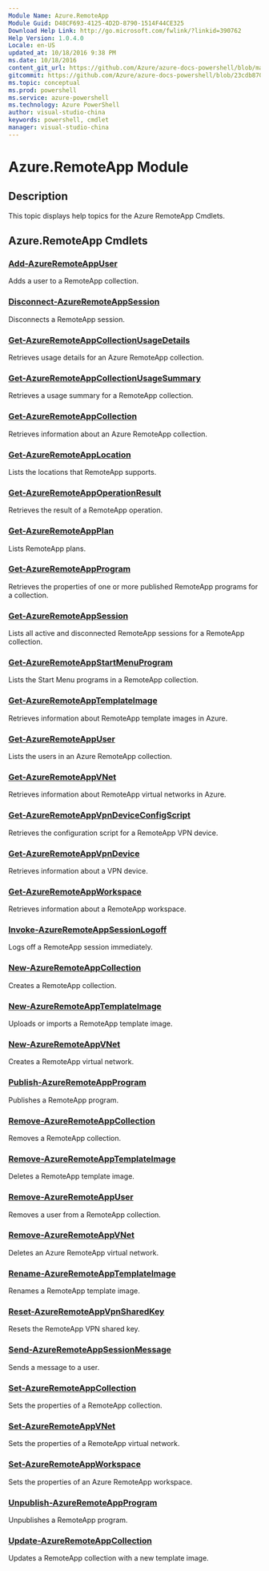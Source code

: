 ```yaml
---
Module Name: Azure.RemoteApp
Module Guid: D48CF693-4125-4D2D-8790-1514F44CE325
Download Help Link: http://go.microsoft.com/fwlink/?linkid=390762
Help Version: 1.0.4.0
Locale: en-US
updated_at: 10/18/2016 9:38 PM
ms.date: 10/18/2016
content_git_url: https://github.com/Azure/azure-docs-powershell/blob/master/azureps-cmdlets-docs/ServiceManagement/Azure.RemoteApp/v0.9.8/Azure.RemoteApp.md
gitcommit: https://github.com/Azure/azure-docs-powershell/blob/23cdb8705d4ab9807c0e21b238f3b134a7d49c7d/azureps-cmdlets-docs/ServiceManagement/Azure.RemoteApp/v0.9.8/Azure.RemoteApp.md
ms.topic: conceptual
ms.prod: powershell
ms.service: azure-powershell
ms.technology: Azure PowerShell
author: visual-studio-china
keywords: powershell, cmdlet
manager: visual-studio-china
---
```


# Azure.RemoteApp Module
## Description
This topic displays help topics for the Azure RemoteApp Cmdlets. 

## Azure.RemoteApp Cmdlets
### [Add-AzureRemoteAppUser](.\Add-AzureRemoteAppUser.md)
Adds a user to a RemoteApp collection.


### [Disconnect-AzureRemoteAppSession](.\Disconnect-AzureRemoteAppSession.md)
Disconnects a RemoteApp session.


### [Get-AzureRemoteAppCollectionUsageDetails](.\Get-AzureRemoteAppCollectionUsageDetails.md)
Retrieves usage details for an Azure RemoteApp collection.


### [Get-AzureRemoteAppCollectionUsageSummary](.\Get-AzureRemoteAppCollectionUsageSummary.md)
Retrieves a usage summary for a RemoteApp collection.


### [Get-AzureRemoteAppCollection](.\Get-AzureRemoteAppCollection.md)
Retrieves information about an Azure RemoteApp collection.


### [Get-AzureRemoteAppLocation](.\Get-AzureRemoteAppLocation.md)
Lists the locations that RemoteApp supports.


### [Get-AzureRemoteAppOperationResult](.\Get-AzureRemoteAppOperationResult.md)
Retrieves the result of a RemoteApp operation.


### [Get-AzureRemoteAppPlan](.\Get-AzureRemoteAppPlan.md)
Lists RemoteApp plans.


### [Get-AzureRemoteAppProgram](.\Get-AzureRemoteAppProgram.md)
Retrieves the properties of one or more published RemoteApp programs for a collection.


### [Get-AzureRemoteAppSession](.\Get-AzureRemoteAppSession.md)
Lists all active and disconnected RemoteApp sessions for a RemoteApp collection.


### [Get-AzureRemoteAppStartMenuProgram](.\Get-AzureRemoteAppStartMenuProgram.md)
Lists the Start Menu programs in a RemoteApp collection.


### [Get-AzureRemoteAppTemplateImage](.\Get-AzureRemoteAppTemplateImage.md)
Retrieves information about RemoteApp template images in Azure.


### [Get-AzureRemoteAppUser](.\Get-AzureRemoteAppUser.md)
Lists the users in an Azure RemoteApp collection.


### [Get-AzureRemoteAppVNet](.\Get-AzureRemoteAppVNet.md)
Retrieves information about RemoteApp virtual networks in Azure.


### [Get-AzureRemoteAppVpnDeviceConfigScript](.\Get-AzureRemoteAppVpnDeviceConfigScript.md)
Retrieves the configuration script for a RemoteApp VPN device.


### [Get-AzureRemoteAppVpnDevice](.\Get-AzureRemoteAppVpnDevice.md)
Retrieves information about a VPN device.


### [Get-AzureRemoteAppWorkspace](.\Get-AzureRemoteAppWorkspace.md)
Retrieves information about a RemoteApp workspace.


### [Invoke-AzureRemoteAppSessionLogoff](.\Invoke-AzureRemoteAppSessionLogoff.md)
Logs off a RemoteApp session immediately.


### [New-AzureRemoteAppCollection](.\New-AzureRemoteAppCollection.md)
Creates a RemoteApp collection.


### [New-AzureRemoteAppTemplateImage](.\New-AzureRemoteAppTemplateImage.md)
Uploads or imports a RemoteApp template image.


### [New-AzureRemoteAppVNet](.\New-AzureRemoteAppVNet.md)
Creates a RemoteApp virtual network.


### [Publish-AzureRemoteAppProgram](.\Publish-AzureRemoteAppProgram.md)
Publishes a RemoteApp program.


### [Remove-AzureRemoteAppCollection](.\Remove-AzureRemoteAppCollection.md)
Removes a RemoteApp collection.


### [Remove-AzureRemoteAppTemplateImage](.\Remove-AzureRemoteAppTemplateImage.md)
Deletes a RemoteApp template image.


### [Remove-AzureRemoteAppUser](.\Remove-AzureRemoteAppUser.md)
Removes a user from a RemoteApp collection.


### [Remove-AzureRemoteAppVNet](.\Remove-AzureRemoteAppVNet.md)
Deletes an Azure RemoteApp virtual network.


### [Rename-AzureRemoteAppTemplateImage](.\Rename-AzureRemoteAppTemplateImage.md)
Renames a RemoteApp template image.


### [Reset-AzureRemoteAppVpnSharedKey](.\Reset-AzureRemoteAppVpnSharedKey.md)
Resets the RemoteApp VPN shared key.


### [Send-AzureRemoteAppSessionMessage](.\Send-AzureRemoteAppSessionMessage.md)
Sends a message to a user.


### [Set-AzureRemoteAppCollection](.\Set-AzureRemoteAppCollection.md)
Sets the properties of a RemoteApp collection.


### [Set-AzureRemoteAppVNet](.\Set-AzureRemoteAppVNet.md)
Sets the properties of a RemoteApp virtual network.


### [Set-AzureRemoteAppWorkspace](.\Set-AzureRemoteAppWorkspace.md)
Sets the properties of an Azure RemoteApp workspace.


### [Unpublish-AzureRemoteAppProgram](.\Unpublish-AzureRemoteAppProgram.md)
Unpublishes a RemoteApp program.


### [Update-AzureRemoteAppCollection](.\Update-AzureRemoteAppCollection.md)
Updates a RemoteApp collection with a new template image.



